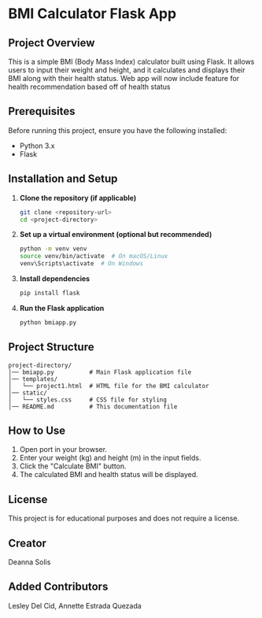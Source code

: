 # BMI Calculator Flask App

## Project Overview
This is a simple BMI (Body Mass Index) calculator built using Flask. It allows users to input their weight and height, and it calculates and displays their BMI along with their health status. Web app will now include feature for health recommendation based off of health status
## Prerequisites
Before running this project, ensure you have the following installed:
- Python 3.x
- Flask

## Installation and Setup

1. **Clone the repository (if applicable)**
   ```sh
   git clone <repository-url>
   cd <project-directory>
   ```

2. **Set up a virtual environment (optional but recommended)**
   ```sh
   python -m venv venv
   source venv/bin/activate  # On macOS/Linux
   venv\Scripts\activate  # On Windows
   ```

3. **Install dependencies**
   ```sh
   pip install flask
   ```

4. **Run the Flask application**
   ```sh
   python bmiapp.py
   ```

## Project Structure
```
project-directory/
│── bmiapp.py          # Main Flask application file
│── templates/
│   └── project1.html  # HTML file for the BMI calculator
│── static/
│   └── styles.css     # CSS file for styling
│── README.md          # This documentation file
```

## How to Use
1. Open port in your browser.
2. Enter your weight (kg) and height (m) in the input fields.
3. Click the "Calculate BMI" button.
4. The calculated BMI and health status will be displayed.

## License
This project is for educational purposes and does not require a license.

## Creator
Deanna Solis
## Added Contributors
Lesley Del Cid, Annette Estrada Quezada